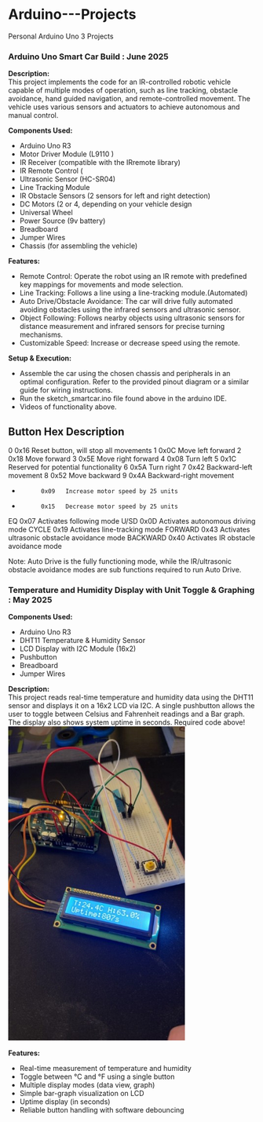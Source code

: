 # Arduino---Projects
Personal Arduino Uno 3 Projects 

### Arduino Uno Smart Car Build : June 2025 

**Description:**  
This project implements the code for an IR-controlled robotic vehicle capable of multiple modes of operation, such as line tracking, obstacle avoidance, hand guided navigation, and remote-controlled movement. The vehicle uses various sensors and actuators to achieve autonomous and manual control.

**Components Used:**
- Arduino Uno R3
- Motor Driver Module (L9110 )
- IR Receiver (compatible with the IRremote library)
- IR Remote Control (
- Ultrasonic Sensor (HC-SR04)
- Line Tracking Module
- IR Obstacle Sensors (2 sensors for left and right detection)
- DC Motors (2 or 4, depending on your vehicle design
- Universal Wheel 
- Power Source (9v battery)
- Breadboard
- Jumper Wires
- Chassis (for assembling the vehicle)

**Features:**
- Remote Control: Operate the robot using an IR remote with predefined key mappings for movements and mode selection.
- Line Tracking: Follows a line using a line-tracking module.(Automated)
- Auto Drive/Obstacle Avoidance: The car will drive fully automated avoiding obstacles using the infrared sensors and ultrasonic sensor.
- Object Following: Follows nearby objects using ultrasonic sensors for distance measurement and infrared sensors for precise turning mechanisms.
- Customizable Speed: Increase or decrease speed using the remote.

**Setup & Execution:**
- Assemble the car using the chosen chassis and peripherals in an optimal configuration. Refer to the provided pinout diagram or a similar guide for wiring instructions.
- Run the sketch_smartcar.ino file found above in the arduino IDE.
- Videos of functionality above.

Button      Hex    Description
----------------------------------------------
0           0x16   Reset button, will stop all movements
1           0x0C   Move left forward
2           0x18   Move forward
3           0x5E   Move right forward
4           0x08   Turn left
5           0x1C   Reserved for potential functionality
6           0x5A   Turn right
7           0x42   Backward-left movement
8           0x52   Move backward
9           0x4A   Backward-right movement
+           0x09   Increase motor speed by 25 units
-           0x15   Decrease motor speed by 25 units
EQ          0x07   Activates following mode
U/SD        0x0D   Activates autonomous driving mode
CYCLE       0x19   Activates line-tracking mode
FORWARD     0x43   Activates ultrasonic obstacle avoidance mode
BACKWARD    0x40   Activates IR obstacle avoidance mode

Note: Auto Drive is the fully functioning mode, while the IR/ultrasonic obstacle avoidance modes are sub functions required to run Auto Drive. 

### Temperature and Humidity Display with Unit Toggle & Graphing : May 2025 

**Components Used:**
- Arduino Uno R3  
- DHT11 Temperature & Humidity Sensor  
- LCD Display with I2C Module (16x2)  
- Pushbutton  
- Breadboard  
- Jumper Wires  

**Description:**  
This project reads real-time temperature and humidity data using the DHT11 sensor and displays it on a 16x2 LCD via I2C. A single pushbutton allows the user to toggle between Celsius and Fahrenheit readings and a Bar graph. The display also shows system uptime in seconds. Required code above!
![Image](images/IMG_8676.JPG)

**Features:**
- Real-time measurement of temperature and humidity  
- Toggle between °C and °F using a single button  
- Multiple display modes (data view, graph)  
- Simple bar-graph visualization on LCD  
- Uptime display (in seconds)  
- Reliable button handling with software debouncing  


